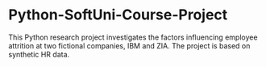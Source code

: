 # Python-SoftUni-Course-Project
This Python research project investigates the factors influencing employee attrition at two fictional companies, IBM and ZIA. The project is based on synthetic HR data.
